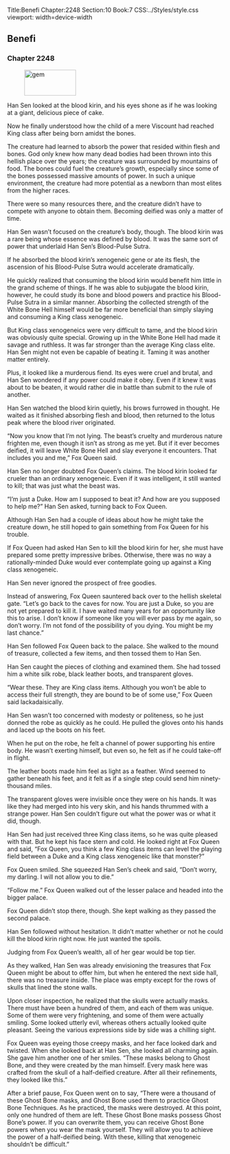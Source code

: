 Title:Benefi 
Chapter:2248 
Section:10 
Book:7 
CSS:../Styles/style.css 
viewport: width=device-width
  
## Benefi
### Chapter 2248
  
<figure>
	<img src="../Images/gem.gif" alt="gem" id="gem" width="120" height="60" />
</figure>
  

  
Han Sen looked at the blood kirin, and his eyes shone as if he was looking at a giant, delicious piece of cake.

Now he finally understood how the child of a mere Viscount had reached King class after being born amidst the bones.

The creature had learned to absorb the power that resided within flesh and bones. God only knew how many dead bodies had been thrown into this hellish place over the years; the creature was surrounded by mountains of food. The bones could fuel the creature’s growth, especially since some of the bones possessed massive amounts of power. In such a unique environment, the creature had more potential as a newborn than most elites from the higher races.

There were so many resources there, and the creature didn’t have to compete with anyone to obtain them. Becoming deified was only a matter of time.

Han Sen wasn’t focused on the creature’s body, though. The blood kirin was a rare being whose essence was defined by blood. It was the same sort of power that underlaid Han Sen’s Blood-Pulse Sutra.

If he absorbed the blood kirin’s xenogeneic gene or ate its flesh, the ascension of his Blood-Pulse Sutra would accelerate dramatically.

He quickly realized that consuming the blood kirin would benefit him little in the grand scheme of things. If he was able to subjugate the blood kirin, however, he could study its bone and blood powers and practice his Blood-Pulse Sutra in a similar manner. Absorbing the collected strength of the White Bone Hell himself would be far more beneficial than simply slaying and consuming a King class xenogeneic.

But King class xenogeneics were very difficult to tame, and the blood kirin was obviously quite special. Growing up in the White Bone Hell had made it savage and ruthless. It was far stronger than the average King class elite. Han Sen might not even be capable of beating it. Taming it was another matter entirely.

Plus, it looked like a murderous fiend. Its eyes were cruel and brutal, and Han Sen wondered if any power could make it obey. Even if it knew it was about to be beaten, it would rather die in battle than submit to the rule of another.

Han Sen watched the blood kirin quietly, his brows furrowed in thought. He waited as it finished absorbing flesh and blood, then returned to the lotus peak where the blood river originated.

“Now you know that I’m not lying. The beast’s cruelty and murderous nature frighten me, even though it isn’t as strong as me yet. But if it ever becomes deified, it will leave White Bone Hell and slay everyone it encounters. That includes you and me,” Fox Queen said.

Han Sen no longer doubted Fox Queen’s claims. The blood kirin looked far crueler than an ordinary xenogeneic. Even if it was intelligent, it still wanted to kill; that was just what the beast was.

“I’m just a Duke. How am I supposed to beat it? And how are you supposed to help me?” Han Sen asked, turning back to Fox Queen.

Although Han Sen had a couple of ideas about how he might take the creature down, he still hoped to gain something from Fox Queen for his trouble.

If Fox Queen had asked Han Sen to kill the blood kirin for her, she must have prepared some pretty impressive bribes. Otherwise, there was no way a rationally-minded Duke would ever contemplate going up against a King class xenogeneic.

Han Sen never ignored the prospect of free goodies.

Instead of answering, Fox Queen sauntered back over to the hellish skeletal gate. “Let’s go back to the caves for now. You are just a Duke, so you are not yet prepared to kill it. I have waited many years for an opportunity like this to arise. I don’t know if someone like you will ever pass by me again, so don’t worry. I’m not fond of the possibility of you dying. You might be my last chance.”

Han Sen followed Fox Queen back to the palace. She walked to the mound of treasure, collected a few items, and then tossed them to Han Sen.

Han Sen caught the pieces of clothing and examined them. She had tossed him a white silk robe, black leather boots, and transparent gloves.

“Wear these. They are King class items. Although you won’t be able to access their full strength, they are bound to be of some use,” Fox Queen said lackadaisically.

Han Sen wasn’t too concerned with modesty or politeness, so he just donned the robe as quickly as he could. He pulled the gloves onto his hands and laced up the boots on his feet.

When he put on the robe, he felt a channel of power supporting his entire body. He wasn’t exerting himself, but even so, he felt as if he could take-off in flight.

The leather boots made him feel as light as a feather. Wind seemed to gather beneath his feet, and it felt as if a single step could send him ninety-thousand miles.

The transparent gloves were invisible once they were on his hands. It was like they had merged into his very skin, and his hands thrummed with a strange power. Han Sen couldn’t figure out what the power was or what it did, though.

Han Sen had just received three King class items, so he was quite pleased with that. But he kept his face stern and cold. He looked right at Fox Queen and said, “Fox Queen, you think a few King class items can level the playing field between a Duke and a King class xenogeneic like that monster?”

Fox Queen smiled. She squeezed Han Sen’s cheek and said, “Don’t worry, my darling. I will not allow you to die.”

“Follow me.” Fox Queen walked out of the lesser palace and headed into the bigger palace.

Fox Queen didn’t stop there, though. She kept walking as they passed the second palace.

Han Sen followed without hesitation. It didn’t matter whether or not he could kill the blood kirin right now. He just wanted the spoils.

Judging from Fox Queen’s wealth, all of her gear would be top tier.

As they walked, Han Sen was already envisioning the treasures that Fox Queen might be about to offer him, but when he entered the next side hall, there was no treasure inside. The place was empty except for the rows of skulls that lined the stone walls.

Upon closer inspection, he realized that the skulls were actually masks. There must have been a hundred of them, and each of them was unique. Some of them were very frightening, and some of them were actually smiling. Some looked utterly evil, whereas others actually looked quite pleasant. Seeing the various expressions side by side was a chilling sight.

Fox Queen was eyeing those creepy masks, and her face looked dark and twisted. When she looked back at Han Sen, she looked all charming again. She gave him another one of her smiles. “These masks belong to Ghost Bone, and they were created by the man himself. Every mask here was crafted from the skull of a half-deified creature. After all their refinements, they looked like this.”

After a brief pause, Fox Queen went on to say, “There were a thousand of these Ghost Bone masks, and Ghost Bone used them to practice Ghost Bone Techniques. As he practiced, the masks were destroyed. At this point, only one hundred of them are left. These Ghost Bone masks possess Ghost Bone’s power. If you can overwrite them, you can receive Ghost Bone powers when you wear the mask yourself. They will allow you to achieve the power of a half-deified being. With these, killing that xenogeneic shouldn’t be difficult.”